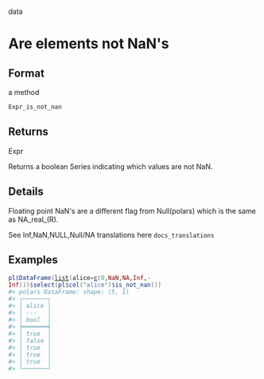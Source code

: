 data

# Are elements not NaN's

## Format

a method

```r
Expr_is_not_nan
```

## Returns

Expr

Returns a boolean Series indicating which values are not NaN.

## Details

Floating point NaN's are a different flag from Null(polars) which is the same as NA_real_(R).

See Inf,NaN,NULL,Null/NA translations here `docs_translations`

## Examples

<pre class='r-example'><code><span class='r-in'><span><span class='va'>pl</span><span class='op'>$</span><span class='fu'>DataFrame</span><span class='op'>(</span><span class='fu'><a href='https://rdrr.io/r/base/list.html'>list</a></span><span class='op'>(</span>alice<span class='op'>=</span><span class='fu'><a href='https://rdrr.io/r/base/c.html'>c</a></span><span class='op'>(</span><span class='fl'>0</span>,<span class='cn'>NaN</span>,<span class='cn'>NA</span>,<span class='cn'>Inf</span>,<span class='op'>-</span><span class='cn'>Inf</span><span class='op'>)</span><span class='op'>)</span><span class='op'>)</span><span class='op'>$</span><span class='fu'>select</span><span class='op'>(</span><span class='va'>pl</span><span class='op'>$</span><span class='fu'>col</span><span class='op'>(</span><span class='st'>"alice"</span><span class='op'>)</span><span class='op'>$</span><span class='fu'>is_not_nan</span><span class='op'>(</span><span class='op'>)</span><span class='op'>)</span></span></span>
<span class='r-out co'><span class='r-pr'>#&gt;</span> polars DataFrame: shape: (5, 1)</span>
<span class='r-out co'><span class='r-pr'>#&gt;</span> ┌───────┐</span>
<span class='r-out co'><span class='r-pr'>#&gt;</span> │ alice │</span>
<span class='r-out co'><span class='r-pr'>#&gt;</span> │ ---   │</span>
<span class='r-out co'><span class='r-pr'>#&gt;</span> │ bool  │</span>
<span class='r-out co'><span class='r-pr'>#&gt;</span> ╞═══════╡</span>
<span class='r-out co'><span class='r-pr'>#&gt;</span> │ true  │</span>
<span class='r-out co'><span class='r-pr'>#&gt;</span> │ false │</span>
<span class='r-out co'><span class='r-pr'>#&gt;</span> │ true  │</span>
<span class='r-out co'><span class='r-pr'>#&gt;</span> │ true  │</span>
<span class='r-out co'><span class='r-pr'>#&gt;</span> │ true  │</span>
<span class='r-out co'><span class='r-pr'>#&gt;</span> └───────┘</span>
 </code></pre>